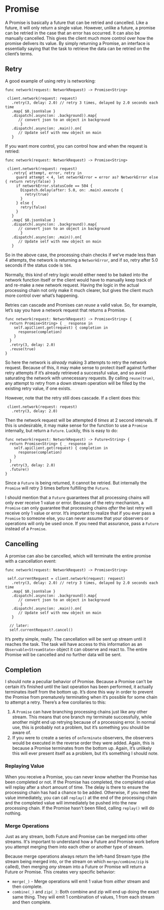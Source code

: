 # Promise

A Promise is basically a future that can be retried and cancelled.  Like a future, it will only return a single value.  However, unlike a future, a promise can be retried in the case that an error has occurred.  It can also be manually cancelled.  This gives the client much more control over how the promise delivers its value.  By simply returning a Promise, an interface is essentially saying that the task to retrieve the data can be retried on the client’s terms.  

## Retry
A good example of using retry is networking:  

	func network(request: NetworkRequest) -> Promise<String>
	 
	 client.network(request: request)
	   .retry(3, delay: 2.0) // retry 3 times, delayed by 2.0 seconds each time
	   .map{ $0.jsonValue }
	   .dispatch(.async(on: .background)).map{ 
	      // convert json to an object in background
		   }
	   .dispatch(.async(on: .main)).on{ 
	      // Update self with new object on main
	   }


If you want more control, you can control how and when the request is retried:

	func network(request: NetworkRequest) -> Promise<String>
	 
	 client.network(request: request)
	   .retry{ attempt, error, retry in
	     guard attempt < 4, let networkError = error as? NetworkError else { return retry(false) }
	     if networkError.statusCode == 504 {
	       Dispatch.delay(after: 5.0, on: .main).execute {
	         retry(true)
	       }
	     } else {
	       retry(false)
	     }
	   }
	   .map{ $0.jsonValue }
	   .dispatch(.async(on: .background)).map{ 
	      // convert json to an object in background
		   }
	   .dispatch(.async(on: .main)).on{ 
	      // Update self with new object on main
	   }

So in the above case, the processing chain checks if we’ve made less than 4 attempts, the network is returning a `NetworkError`, and if so, retry after 5.0 seconds if the status code is `504`.  

Normally, this kind of retry logic would either need to be baked into the network function itself or the client would have to manually keep track of and re-make a new network request.  Having the logic in the actual processing chain not only make it much clearer, but gives the client much more control over what’s happening.

Retries can cascade and Promises can _reuse_ a valid value.  So, for example, let’s say you have a network request that returns a Promise.  

	func network(request: NetworkRequest) -> Promise<String> {
	  return Promise<String> { _ response in
	    self.apiClient.get(request) { completion in
	      response(completion)
	    }
	  }
	  .retry(3, delay: 2.0)
	  .reuse(true)
	}

So here the network is _already_ making 3 attempts to retry the network request.  Because of this, it may make sense to protect itself against further retry attempts if it’s already retrieved a successful value, and so avoid saturating the network with unnecessary requests.  By calling `reuse(true)`, any attempt to retry from a down stream operation will be filled by the existing retry value, if one exists.

However, note that the retry still does cascade.  If a client does this:

	 client.network(request: request)
	   .retry(3, delay: 2.0)

Then the network request will be attempted _6 times_ at 2 second intervals.  If this is undesirable, it may make sense for the function to use a `Promise` internally, but return a `Future`.  Luckily, this is easy to do:

	func network(request: NetworkRequest) -> Future<String> {
	  return Promise<String> { _ response in
	    self.apiClient.get(request) { completion in
	      response(completion)
	    }
	  }
	  .retry(3, delay: 2.0)
	  .future()
	}

Since a `Future` is being returned, it cannot be retried.  But internally the `Promise` will retry 3 times before fulfilling the `Future`.

I should mention that a `Future` guarantees that all processing chains will only ever receive 1 value or error.  Because of the retry mechanism, a `Promise` can only guarantee that processing chains _after_ the last retry will receive only 1 value or error.  It’s important to realize that if you ever pass a `Promise` to someone else, you can never assume that your observers or operations will only be used once.  If you need that assurance, pass a `Future` instead of a `Promise`.

## Cancelling

A promise can also be cancelled, which will terminate the entire promise with a cancellation event:

	func network(request: NetworkRequest) -> Promise<String>
	 
	 self.currentRequest = client.network(request: request)
	   .retry(3, delay: 2.0) // retry 3 times, delayed by 2.0 seconds each time
	   .map{ $0.jsonValue }
	   .dispatch(.async(on: .background)).map{ 
	      // convert json to an object in background
		   }
	   .dispatch(.async(on: .main)).on{ 
	      // Update self with new object on main
	   }
	   
	  // later:
	  self.currentRequest?.cancel()

It’s pretty simple, really.  The cancellation will be sent up stream until it reaches the task.  The task will have access to this information as an `Observable<StreamState>` object it can observe and react to.  The entire Promise will be cancelled and no further data will be sent.

## Completion

I should note a peculiar behavior of Promise.  Because a Promise can’t be certain it’s finished until the last operation has been performed, it actually terminates itself from the bottom up.  It’s done this way in order to prevent the Promise from prematurely terminating when it’s possible for some chain to attempt a retry.  There’s a few corollaries to this:

1. A `Promise` can have branching processing chains just like any other stream. This means that one branch my terminate successfully, while another might end up retrying because of a processing error.  In normal use, this is probably not a problem, but it’s something you should be aware of.
2. If you were to create a series of `onTerminate` observers, the observers would be executed in the reverse order they were added.  Again, this is because a Promise terminates from the bottom up.  Again, it’s unlikely this will ever present itself as a problem, but it’s something I should note.

### Replaying Value

When you receive a Promise, you can never know whether the Promise has been completed or not. If the Promise has completed, the completed value will replay after a short amount of time.  The delay is there to ensure the processing chain has had a chance to be added.  Otherwise, if you need the value immediately, you can call `replay()` at the end of the processing chain and the completed value will immediately be pushed into the new processing chain.  If the Promise hasn't been filled, calling `replay()` will do nothing.

### Merge Operations

Just as any stream, both Future and Promise can be merged into other streams. It's important to understand how a Future and Promise work before you attempt merging them into each other or another type of stream.  

Because merge operations always return the left-hand Stream type (the stream being merged into, or the stream on which `merge/combine/zip` is called), then merging _any_ stream into a Future or Promise will return a Future or Promise.  This creates very specific behavior:

 - `merge(_)` - Merge operations will emit 1 value from _either_ stream and then complete.  
 - `combine(_)` and `zip(_)`: Both combine and zip will end up doing the exact same thing.  They will emit 1 combination of values, 1 from each stream and then complete.  